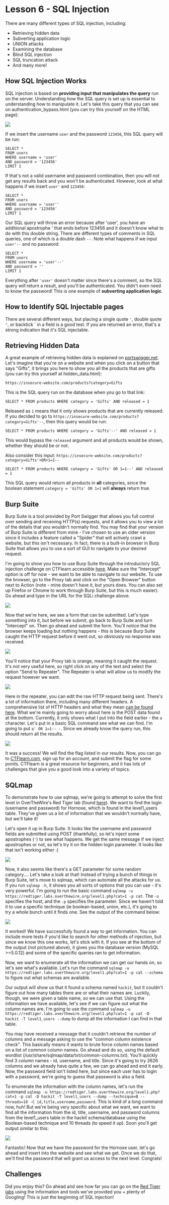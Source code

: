 # Lesson 6 - SQL Injection
There are many different types of SQL injection, including:

* Retrieving hidden data
* Subverting application logic
* UNION attacks
* Examining the database
* Blind SQL injection
* SQL truncation attack
* And many more!

## How SQL Injection Works
SQL injection is based on **providing input that manipulates the query** run on the server. Understanding *how* the SQL query is set up is essential to understanding how to manipulate it. Let's take this query that you can see on authentication_bypass.html (you can try this yourself on the HTML page):

<img src="sql1.png">

If we insert the username `user` and the password `123456`, this SQL query will be run:

```
SELECT * 
FROM users 
WHERE username = 'user'
AND password = '123456'
LIMIT 1     
```

If that's not a valid username and password combination, then you will not get any results back and you won't be authenticated. However, look at what happens if we insert `user'` and `123456`:

```
SELECT * 
FROM users 
WHERE username = 'user''
AND password = '123456'
LIMIT 1     
```

Our SQL query will throw an error because after 'user', you have an additional apostrophe ' that ends before 123456 and it doesn't know what to do with this double string. There are different types of comments in SQL queries, one of which is a double dash `--`. Note what happens if we input `user'--` and no password:

```
SELECT * 
FROM users 
WHERE username = 'user'--'
AND password = ''
LIMIT 1     
```

Everything after `'user'` doesn't matter since there's a comment, so the SQL query *will* return a result, and you'll be authenticated. You didn't even need to know the password! This is one example of **subverting application logic**.

## How to Identify SQL Injectable pages
There are several different ways, but placing a single quote `'`, double quote `"`, or backtick ` in a field is a good test. If you are returned an error, that's a strong indication that it's SQL injectable. 

## Retrieving Hidden Data
A great example of retrieving hidden data is explained on [portswigger.net](https://portswigger.net/web-security/sql-injection). Let's imagine that you're on a website and when you click on a button that says "Gifts", it brings you here to show you all the products that are gifts (you can try this yourself at hidden_data.html):

```
https://insecure-website.com/products?category=Gifts
```

This is the SQL query run on the database when you go to that link:

```
SELECT * FROM products WHERE category = 'Gifts' AND released = 1
```

Released as `1` means that it only shows products that are currently released. If you decided to go to `https://insecure-website.com/products?category=Gifts'--`, then this query would be run:

```
SELECT * FROM products WHERE category = 'Gifts'--' AND released = 1
```

This would bypass the `released` argument and all products would be shown, whether they should be or not.

Also consider this input: `https://insecure-website.com/products?category=Gifts'+OR+1=1--`

```
SELECT * FROM products WHERE category = 'Gifts' OR 1=1--' AND released = 1
```

This SQL query would return all products in **all** categories, since the boolean statement `category = 'Gifts' OR 1=1` will **always** return true.

## Burp Suite
Burp Suite is a tool provided by Port Swigger that allows you full control over sending and receiving HTTP(s) requests, and it allows you to view a lot of the details that you wouldn't normally find. You may find that your version of Burp Suite is different from mine - I've chosen to use an older version since it includes a feature called a "Spider" that will actively crawl a website, but this isn't necessary. In fact, there is a built-in browser in Burp Suite that allows you to use a sort of GUI to navigate to your desired request. 

I'm going to show you how to use Burp Suite through the introductory SQL injection challenge on CTFlearn accessible [here](https://web.ctflearn.com/web4/). Make sure the "Intercept" option is off for now - we want to be able to navigate to our website. To use the browser, go to the Proxy tab and click on the "Open Browser" button next to Action (note - mine doesn't have it, but yours does. You can also set up Firefox or Chrome to work through Burp Suite, but this is much easier). Go ahead and type in the URL for the SQLi challenge above. 

<img src="burpsuite.png">

Now that we're here, we see a form that can be submitted. Let's type something into it, but before we submit, go back to Burp Suite and turn "Intercept" on. Then go ahead and submit the form. You'll notice that the browser keeps loading but nothing happens - this is because Burp Suite caught the HTTP request before it went out, so obviously no response was received.

<img src="burpsuite2.png">

You'll notice that your Proxy tab is orange, meaning it caught the request. It's not very useful here, so right click on any of the text and select the option "Send to Repeater". The Repeater is what will allow us to modify the request however we want. 

<img src="burpsuite3.png">

Here in the repeater, you can edit the raw HTTP request being sent. There's a lot of information there, including many different headers. A comprehensive list of HTTP headers and what they mean [can be found here](https://developer.mozilla.org/en-US/docs/Web/HTTP/Headers). What we're mainly going to worry about here is the POST data found at the bottom. Currently, it only shows what I put into the field earlier - the `a` character. Let's put in a basic SQL command see what we can find. I'm going to put `a' OR 1=1-- -`. Since we already know the query run, this should return all the results. 

<img src="burpsuite4.png">

It was a success! We will find the flag listed in our results. Now, you can go to [CTFlearn.com](https://ctflearn.com/challenge/88), sign up for an account, and submit the flag for some ponits. CTFlearn is a great resource for beginners, and it has lots of challenges that give you a good look into a variety of topics. 

## SQLmap
To demonstrate how to use sqlmap, we're going to attempt to solve the first level in OverTheWire's Red Tiger lab (found [here](https://redtiger.labs.overthewire.org/level1.php)). We want to find the login (username and password) for Hornoxe, which is found in the level1_users table. They've given us a lot of information that we wouldn't normally have, but we'll take it!

Let's open it up in Burp Suite. It looks like the username and password fields are submitted using POST (thankfully), so let's inject some apostrophes (`'`) to see what happens. We get the same message if we inject apostrophes or not, so let's try it on the hidden login parameter. It looks like that isn't working either :(

<img src="sql2.png">

Now, it also seems like there's a GET parameter for some random category.... Let's take a look at that! Instead of trying a bunch of things in Burp Suite, let's move to sqlmap, which can automate all the attacks for us. If you run `sqlmap -h`, it shows you all sorts of options that you can use - it's very powerful. I'm going to run the basic command `sqlmap -u https://redtiger.labs.overthewire.org/level1.php?cat=1 -p cat`. The `-u` specifies the host, and the `-p` specifies the parameter. Since we haven't told it to use a specific technique (ie boolean-based, union, etc.), it's going to try a whole bunch until it finds one. See the output of the command below:

<img src="sql3.png">

It worked! We have successfully found a way to get information. You can include more tests if you'd like to search for other methods of injection, but since we know this one works, let's stick with it. If you see at the bottom of the output (not pictured above), it gives you the database version (MySQL >=5.0.12) and some of the specific queries ran to get information. 

Now, we want to enumerate all the information we can get our hands on, so let's see what's available. Let's run the command `sqlmap -u https://redtiger.labs.overthewire.org/level1.php?cat=1 -p cat --schema` to figure out what schemas are available. 

Our output will show us that it found a schema named `hackit`, but it couldn't figure out how many tables there are or what their names are. Luckily, though, we were given a table name, so we can use that. Using the information we have available, let's see if we can figure out what the column names are. I'm going to use the command `sqlmap -u https://redtiger.labs.overthewire.org/level1.php?cat=1 -p cat -D hackit -T level1_users --dump` to dump all the information I can find in that table. 

You may have received a message that it couldn't retrieve the number of columns and a message asking to use the "common column existence check". This basically means it wants to brute force column names based on a list of common column names. Go ahead and do so, using the default wordlist (/usr/share/sqlmap/data/txt/common-columns.txt). You'll quickly find 3 column names - id, username, and title. Since it's going to try 2626 columns and we already have quite a few, we can go ahead and end it early. Now, the password field isn't listed here, but since each user has to login with a password, we're going to guess that password is also a field. 

To enumerate the information with the column names, let's run the command `sqlmap -u https://redtiger.labs.overthewire.org/level1.php?cat=1 -p cat -D hackit -T level1_users --dump --technique=B --threads=10 -C id,title,username,password`. This is kind of a long command now, huh! But we're being very specific about what we want, we want to find all the information from the id, title, username, and password columns from the level1_users table in the hackit schema/database using the Boolean-based technique and 10 threads (to speed it up). Soon you'll get output similar to this:

<img src="sql4.png">

Fantastic! Now that we have the password for the Hornoxe user, let's go ahead and insert into the website and see what we get. Once we do that, we'll find the password that will grant us access to the next level. Congrats!

## Challenges
Did you enjoy this? Go ahead and see how far you can go on the [Red Tiger labs](https://redtiger.labs.overthewire.org) using the information and tools we've provided you + plenty of Googling! This is just the beginning of SQL injection!
